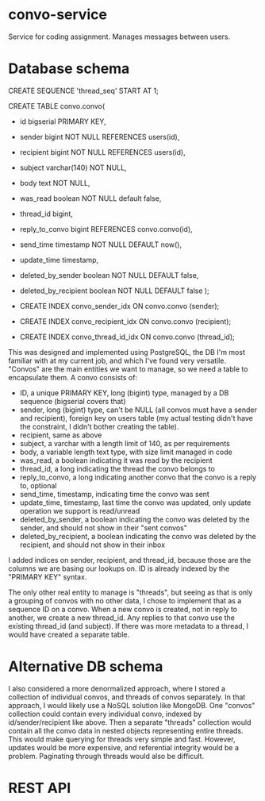 # convo-service
Service for coding assignment. Manages messages between users.

# Database schema

CREATE SEQUENCE 'thread_seq' START AT 1;

CREATE TABLE convo.convo(
  * id bigserial PRIMARY KEY,
  * sender bigint NOT NULL REFERENCES users(id),
  * recipient bigint NOT NULL REFERENCES users(id),
  * subject varchar(140) NOT NULL,
  * body text NOT NULL,
  * was_read boolean NOT NULL default false,
  * thread_id bigint,
  * reply_to_convo bigint REFERENCES convo.convo(id),
  * send_time timestamp NOT NULL DEFAULT now(),
  * update_time timestamp,
  * deleted_by_sender boolean NOT NULL DEFAULT false,
  * deleted_by_recipient boolean NOT NULL DEFAULT false
);

* CREATE INDEX convo_sender_idx ON convo.convo (sender);
* CREATE INDEX convo_recipient_idx ON convo.convo (recipient);
* CREATE INDEX convo_thread_id_idx ON convo.convo (thread_id);

This was designed and implemented using PostgreSQL, the DB I'm most familiar with at my current job, and which I've found very versatile. "Convos" are the main entities we want to manage, so we need a table to encapsulate them. A convo consists of:
* ID, a unique PRIMARY KEY, long (bigint) type, managed by a DB sequence (bigserial covers that)
* sender, long (bigint) type, can't be NULL (all convos must have a sender and recipient), foreign key on users table (my actual testing didn't have the constraint, I didn't bother creating the table).
* recipient, same as above
* subject, a varchar with a length limit of 140, as per requirements
* body, a variable length text type, with size limit managed in code
* was_read, a boolean indicating it was read by the recipient
* thread_id, a long indicating the thread the convo belongs to
* reply_to_convo, a long indicating another convo that the convo is a reply to, optional
* send_time, timestamp, indicating time the convo was sent
* update_time, timestamp, last time the convo was updated, only update operation we support is read/unread
* deleted_by_sender, a boolean indicating the convo was deleted by the sender, and should not show in their "sent convos"
* deleted_by_recipient, a boolean indicating the convo was deleted by the recipient, and should not show in their inbox

I added indices on sender, recipient, and thread_id, because those are the columns we are basing our lookups on. ID is already indexed by the "PRIMARY KEY" syntax.

The only other real entity to manage is "threads", but seeing as that is only a grouping of convos with no other data, I chose to implement that as a sequence ID on a convo. When a new convo is created, not in reply to another, we create a new thread_id. Any replies to that convo use the existing thread_id (and subject). If there was more metadata to a thread, I would have created a separate table.

# Alternative DB schema

I also considered a more denormalized approach, where I stored a collection of individual convos, and threads of convos separately. In that approach, I would likely use a NoSQL solution like MongoDB. One "convos" collection could contain every individual convo, indexed by id/sender/recipient like above. Then a separate "threads" collection would contain all the convo data in nested objects representing entire threads. This would make querying for threads very simple and fast. However, updates would be more expensive, and referential integrity would be a problem. Paginating through threads would also be difficult.

# REST API
